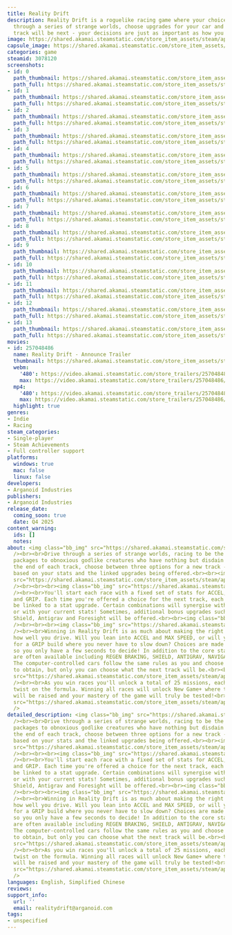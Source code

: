 ```yaml
---
title: Reality Drift
description: Reality Drift is a roguelike racing game where your choices matter. Race
  through a series of strange worlds, choose upgrades for your car and decide which
  track will be next - your decisions are just as important as how you drive!
image: https://shared.akamai.steamstatic.com/store_item_assets/steam/apps/3078120/header.jpg?t=1733788078
capsule_image: https://shared.akamai.steamstatic.com/store_item_assets/steam/apps/3078120/5d133e5c54a7ae6511073f81cf79076d3a8b5da1/capsule_231x87.jpg?t=1733788078
categories: game
steamid: 3078120
screenshots:
- id: 0
  path_thumbnail: https://shared.akamai.steamstatic.com/store_item_assets/steam/apps/3078120/ss_0101223c326680fb31025dc8e28ab3ed0aba8877.600x338.jpg?t=1733788078
  path_full: https://shared.akamai.steamstatic.com/store_item_assets/steam/apps/3078120/ss_0101223c326680fb31025dc8e28ab3ed0aba8877.1920x1080.jpg?t=1733788078
- id: 1
  path_thumbnail: https://shared.akamai.steamstatic.com/store_item_assets/steam/apps/3078120/ss_ca3c9f5f311f9deb61d1f1b41d45a220b4900da9.600x338.jpg?t=1733788078
  path_full: https://shared.akamai.steamstatic.com/store_item_assets/steam/apps/3078120/ss_ca3c9f5f311f9deb61d1f1b41d45a220b4900da9.1920x1080.jpg?t=1733788078
- id: 2
  path_thumbnail: https://shared.akamai.steamstatic.com/store_item_assets/steam/apps/3078120/ss_e6e6730eac46684ca6b848e1cb640fc402e3e11c.600x338.jpg?t=1733788078
  path_full: https://shared.akamai.steamstatic.com/store_item_assets/steam/apps/3078120/ss_e6e6730eac46684ca6b848e1cb640fc402e3e11c.1920x1080.jpg?t=1733788078
- id: 3
  path_thumbnail: https://shared.akamai.steamstatic.com/store_item_assets/steam/apps/3078120/ss_caf4587d25929de34ae0cf2b74ac49456fe1e631.600x338.jpg?t=1733788078
  path_full: https://shared.akamai.steamstatic.com/store_item_assets/steam/apps/3078120/ss_caf4587d25929de34ae0cf2b74ac49456fe1e631.1920x1080.jpg?t=1733788078
- id: 4
  path_thumbnail: https://shared.akamai.steamstatic.com/store_item_assets/steam/apps/3078120/ss_6c963363cf6b98ecb276e059d46e883d9cb911de.600x338.jpg?t=1733788078
  path_full: https://shared.akamai.steamstatic.com/store_item_assets/steam/apps/3078120/ss_6c963363cf6b98ecb276e059d46e883d9cb911de.1920x1080.jpg?t=1733788078
- id: 5
  path_thumbnail: https://shared.akamai.steamstatic.com/store_item_assets/steam/apps/3078120/ss_c60a0c7793c0e43fb550aa2396457740340edd41.600x338.jpg?t=1733788078
  path_full: https://shared.akamai.steamstatic.com/store_item_assets/steam/apps/3078120/ss_c60a0c7793c0e43fb550aa2396457740340edd41.1920x1080.jpg?t=1733788078
- id: 6
  path_thumbnail: https://shared.akamai.steamstatic.com/store_item_assets/steam/apps/3078120/ss_6f40dd75ee64fad672312840217e4cf7f41112f3.600x338.jpg?t=1733788078
  path_full: https://shared.akamai.steamstatic.com/store_item_assets/steam/apps/3078120/ss_6f40dd75ee64fad672312840217e4cf7f41112f3.1920x1080.jpg?t=1733788078
- id: 7
  path_thumbnail: https://shared.akamai.steamstatic.com/store_item_assets/steam/apps/3078120/ss_32f681bd51e9b8eacc9e564e78fdffe727fd1b11.600x338.jpg?t=1733788078
  path_full: https://shared.akamai.steamstatic.com/store_item_assets/steam/apps/3078120/ss_32f681bd51e9b8eacc9e564e78fdffe727fd1b11.1920x1080.jpg?t=1733788078
- id: 8
  path_thumbnail: https://shared.akamai.steamstatic.com/store_item_assets/steam/apps/3078120/ss_58ebb56a5808c6b289eca3b4f4723ce078c78eda.600x338.jpg?t=1733788078
  path_full: https://shared.akamai.steamstatic.com/store_item_assets/steam/apps/3078120/ss_58ebb56a5808c6b289eca3b4f4723ce078c78eda.1920x1080.jpg?t=1733788078
- id: 9
  path_thumbnail: https://shared.akamai.steamstatic.com/store_item_assets/steam/apps/3078120/ss_320948efdc60b4c023cffe0c06ec1e61d8492166.600x338.jpg?t=1733788078
  path_full: https://shared.akamai.steamstatic.com/store_item_assets/steam/apps/3078120/ss_320948efdc60b4c023cffe0c06ec1e61d8492166.1920x1080.jpg?t=1733788078
- id: 10
  path_thumbnail: https://shared.akamai.steamstatic.com/store_item_assets/steam/apps/3078120/ss_ca0774820aa873e4094a560408f0dc019e74b0df.600x338.jpg?t=1733788078
  path_full: https://shared.akamai.steamstatic.com/store_item_assets/steam/apps/3078120/ss_ca0774820aa873e4094a560408f0dc019e74b0df.1920x1080.jpg?t=1733788078
- id: 11
  path_thumbnail: https://shared.akamai.steamstatic.com/store_item_assets/steam/apps/3078120/ss_32974d59847a718b62e637b1e0e11b688d2f489b.600x338.jpg?t=1733788078
  path_full: https://shared.akamai.steamstatic.com/store_item_assets/steam/apps/3078120/ss_32974d59847a718b62e637b1e0e11b688d2f489b.1920x1080.jpg?t=1733788078
- id: 12
  path_thumbnail: https://shared.akamai.steamstatic.com/store_item_assets/steam/apps/3078120/ss_d061b88bd9b02a06c2e9bf91c66e30378f2e624c.600x338.jpg?t=1733788078
  path_full: https://shared.akamai.steamstatic.com/store_item_assets/steam/apps/3078120/ss_d061b88bd9b02a06c2e9bf91c66e30378f2e624c.1920x1080.jpg?t=1733788078
- id: 13
  path_thumbnail: https://shared.akamai.steamstatic.com/store_item_assets/steam/apps/3078120/ss_126f39cb4728b5a23e2668eaed506066e91327b5.600x338.jpg?t=1733788078
  path_full: https://shared.akamai.steamstatic.com/store_item_assets/steam/apps/3078120/ss_126f39cb4728b5a23e2668eaed506066e91327b5.1920x1080.jpg?t=1733788078
movies:
- id: 257048486
  name: Reality Drift - Announce Trailer
  thumbnail: https://shared.akamai.steamstatic.com/store_item_assets/steam/apps/257048486/movie.293x165.jpg?t=1725752019
  webm:
    '480': https://video.akamai.steamstatic.com/store_trailers/257048486/movie480_vp9.webm?t=1725752019
    max: https://video.akamai.steamstatic.com/store_trailers/257048486/movie_max_vp9.webm?t=1725752019
  mp4:
    '480': https://video.akamai.steamstatic.com/store_trailers/257048486/movie480.mp4?t=1725752019
    max: https://video.akamai.steamstatic.com/store_trailers/257048486/movie_max.mp4?t=1725752019
  highlight: true
genres:
- Indie
- Racing
steam_categories:
- Single-player
- Steam Achievements
- Full controller support
platforms:
  windows: true
  mac: false
  linux: false
developers:
- Arganoid Industries
publishers:
- Arganoid Industries
release_date:
  coming_soon: true
  date: Q4 2025
content_warning:
  ids: []
  notes:
about: <img class="bb_img" src="https://shared.akamai.steamstatic.com/store_item_assets/steam/apps/3078120/extras/Choose_Your_Route.png?t=1733788078"
  /><br><br>Drive through a series of strange worlds, racing to be the first to deliver
  packages to obnoxious godlike creatures who have nothing but disdain for you. At
  the end of each track, choose between three options for a new track - you'll decide
  based on your stats and the linked upgrades being offered.<br><br><img class="bb_img"
  src="https://shared.akamai.steamstatic.com/store_item_assets/steam/apps/3078120/extras/gif1_compressed.gif?t=1733788078"
  /><br><br><br><img class="bb_img" src="https://shared.akamai.steamstatic.com/store_item_assets/steam/apps/3078120/extras/Choose_Your_Upgrades.png?t=1733788078"
  /><br><br>You'll start each race with a fixed set of stats for ACCEL, MAX SPEED
  and GRIP. Each time you're offered a choice for the next track, each option will
  be linked to a stat upgrade. Certain combinations will synergise with each other,
  or with your current stats! Sometimes, additional bonus upgrades such as Regen Braking,
  Shield, Antigrav and Foresight will be offered.<br><br><img class="bb_img" src="https://shared.akamai.steamstatic.com/store_item_assets/steam/apps/3078120/extras/stats.png?t=1733788078"
  /><br><br><br><img class="bb_img" src="https://shared.akamai.steamstatic.com/store_item_assets/steam/apps/3078120/extras/Your_Choices_Matter.png?t=1733788078"
  /><br><br>Winning in Reality Drift is as much about making the right choices as
  how well you drive. Will you lean into ACCEL and MAX SPEED, or will you try to go
  for a GRIP build where you never have to slow down? Choices are made in real-time
  so you only have a few seconds to decide! In addition to the core stats, extra powerups
  are often available including REGEN BRAKING, SHIELD, ANTIGRAV, NAVIGATOR and FORESIGHT.
  The computer-controlled cars follow the same rules as you and choose which upgrades
  to obtain, but only you can choose what the next track will be.<br><br><img class="bb_img"
  src="https://shared.akamai.steamstatic.com/store_item_assets/steam/apps/3078120/extras/gif2_compressed.gif?t=1733788078"
  /><br><br>As you win races you'll unlock a total of 25 missions, each with its own
  twist on the formula. Winning all races will unlock New Game+ where the difficulty
  will be raised and your mastery of the game will truly be tested!<br><br><img class="bb_img"
  src="https://shared.akamai.steamstatic.com/store_item_assets/steam/apps/3078120/extras/silverscale_compressed.gif?t=1733788078"
  />
detailed_description: <img class="bb_img" src="https://shared.akamai.steamstatic.com/store_item_assets/steam/apps/3078120/extras/Choose_Your_Route.png?t=1733788078"
  /><br><br>Drive through a series of strange worlds, racing to be the first to deliver
  packages to obnoxious godlike creatures who have nothing but disdain for you. At
  the end of each track, choose between three options for a new track - you'll decide
  based on your stats and the linked upgrades being offered.<br><br><img class="bb_img"
  src="https://shared.akamai.steamstatic.com/store_item_assets/steam/apps/3078120/extras/gif1_compressed.gif?t=1733788078"
  /><br><br><br><img class="bb_img" src="https://shared.akamai.steamstatic.com/store_item_assets/steam/apps/3078120/extras/Choose_Your_Upgrades.png?t=1733788078"
  /><br><br>You'll start each race with a fixed set of stats for ACCEL, MAX SPEED
  and GRIP. Each time you're offered a choice for the next track, each option will
  be linked to a stat upgrade. Certain combinations will synergise with each other,
  or with your current stats! Sometimes, additional bonus upgrades such as Regen Braking,
  Shield, Antigrav and Foresight will be offered.<br><br><img class="bb_img" src="https://shared.akamai.steamstatic.com/store_item_assets/steam/apps/3078120/extras/stats.png?t=1733788078"
  /><br><br><br><img class="bb_img" src="https://shared.akamai.steamstatic.com/store_item_assets/steam/apps/3078120/extras/Your_Choices_Matter.png?t=1733788078"
  /><br><br>Winning in Reality Drift is as much about making the right choices as
  how well you drive. Will you lean into ACCEL and MAX SPEED, or will you try to go
  for a GRIP build where you never have to slow down? Choices are made in real-time
  so you only have a few seconds to decide! In addition to the core stats, extra powerups
  are often available including REGEN BRAKING, SHIELD, ANTIGRAV, NAVIGATOR and FORESIGHT.
  The computer-controlled cars follow the same rules as you and choose which upgrades
  to obtain, but only you can choose what the next track will be.<br><br><img class="bb_img"
  src="https://shared.akamai.steamstatic.com/store_item_assets/steam/apps/3078120/extras/gif2_compressed.gif?t=1733788078"
  /><br><br>As you win races you'll unlock a total of 25 missions, each with its own
  twist on the formula. Winning all races will unlock New Game+ where the difficulty
  will be raised and your mastery of the game will truly be tested!<br><br><img class="bb_img"
  src="https://shared.akamai.steamstatic.com/store_item_assets/steam/apps/3078120/extras/silverscale_compressed.gif?t=1733788078"
  />
languages: English, Simplified Chinese
reviews:
support_info:
  url: ''
  email: realitydrift@arganoid.com
tags:
- unspecified
---
```


